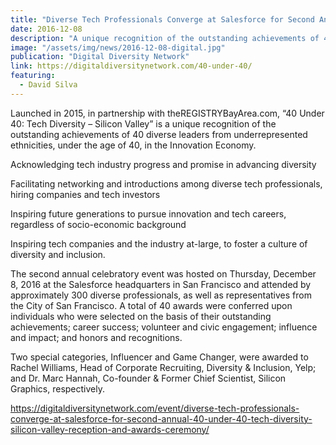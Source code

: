 ```yaml
---
title: "Diverse Tech Professionals Converge at Salesforce for Second Annual “40 Under 40: Tech Diversity – Silicon Valley” Reception and Awards Ceremony"
date: 2016-12-08
description: "A unique recognition of the outstanding achievements of 40 diverse leaders from underrepresented ethnicities, under the age of 40, in the Innovation Economy."
image: "/assets/img/news/2016-12-08-digital.jpg"
publication: "Digital Diversity Network"
link: https://digitaldiversitynetwork.com/40-under-40/
featuring:
  - David Silva
---
```


Launched in 2015, in partnership with theREGISTRYBayArea.com, “40 Under 40: Tech Diversity – Silicon Valley” is a unique recognition of the outstanding achievements of 40 diverse leaders from underrepresented ethnicities, under the age of 40, in the Innovation Economy.

Acknowledging tech industry progress and promise in advancing diversity

Facilitating networking and introductions among diverse tech professionals, hiring companies and tech investors

Inspiring future generations to pursue innovation and tech careers, regardless of socio-economic background

Inspiring tech companies and the industry at-large, to foster a culture of diversity and inclusion.

The second annual celebratory event was hosted on Thursday, December 8, 2016 at the Salesforce headquarters in San Francisco and attended by approximately 300 diverse professionals, as well as representatives from the City of San Francisco. A total of 40 awards were conferred upon individuals who were selected on the basis of their outstanding achievements; career success; volunteer and civic engagement; influence and impact; and honors and recognitions.

Two special categories, Influencer and Game Changer, were awarded to Rachel Williams, Head of Corporate Recruiting, Diversity & Inclusion, Yelp; and Dr. Marc Hannah, Co-founder & Former Chief Scientist, Silicon Graphics, respectively.

https://digitaldiversitynetwork.com/event/diverse-tech-professionals-converge-at-salesforce-for-second-annual-40-under-40-tech-diversity-silicon-valley-reception-and-awards-ceremony/
